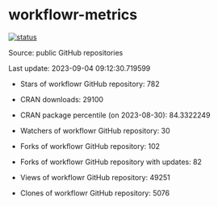 
<!-- README.md is generated from README.Rmd. Please edit that file -->

# workflowr-metrics

[![status](https://github.com/workflowr/workflowr-metrics/workflows/metrics/badge.svg)](https://github.com/workflowr/workflowr-metrics/actions/workflows/metrics.yaml)

Source: public GitHub repositories

Last update: 2023-09-04 09:12:30.719599

<!--





* Weekly active projects (unique users):  ()

* Monthly active projects (unique users):  ()

* Number of workflowr projects on GitHub: 


-->

  - Stars of workflowr GitHub repository: 782

  - CRAN downloads: 29100

  - CRAN package percentile (on 2023-08-30): 84.3322249

  - Watchers of workflowr GitHub repository: 30

  - Forks of workflowr GitHub repository: 102

  - Forks of workflowr GitHub repository with updates: 82

  - Views of workflowr GitHub repository: 49251

  - Clones of workflowr GitHub repository: 5076
